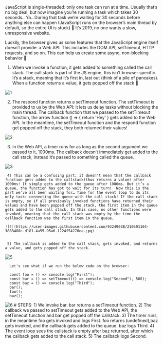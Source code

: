 JavaScript is single-threaded: only one task can run at a time. Usually that’s no big deal, but now imagine you’re running a task which takes 30 seconds.. Ya.. During that task we’re waiting for 30 seconds before anything else can happen (JavaScript runs on the browser’s main thread by default, so the entire UI is stuck) 😬 It’s 2019, no one wants a slow, unresponsive website.

Luckily, the browser gives us some features that the JavaScript engine itself doesn’t provide: a Web API. This includes the DOM API, setTimeout, HTTP requests, and so on. This can help us create some async, non-blocking behavior 🚀

  1) When we invoke a function, it gets added to something called the call stack. The call stack is part of the JS engine, this isn’t browser specific. It’s a stack, meaning that it’s first in, last out (think of a pile of pancakes). When a function returns a value, it gets popped off the stack 👋

   ![1](https://user-images.githubusercontent.com/93249038/210689043-70692378-b7f5-4e50-94bb-18cbfcffd074.jpg)

  2) The respond function returns a setTimeout function. The setTimeout is provided to us by the Web API: it lets us delay tasks without blocking the main thread. The callback function that we passed to the setTimeout function, the arrow function () => { return 'Hey' } gets added to the Web API. In the meantime, the setTimeout function and the respond function get popped off the stack, they both returned their values!

   ![2](https://user-images.githubusercontent.com/93249038/210689153-cefb7d78-faf1-414c-867d-5b7940689d6e.jpg)   

  3) In the Web API, a timer runs for as long as the second argument we passed to it, 1000ms. The callback doesn’t immediately get added to the call stack, instead it’s passed to something called the queue.
       
       
![3](https://user-images.githubusercontent.com/93249038/210690292-b8aeb1d0-e132-49c8-9ef6-e7a32394b7b1.jpg)


     4) This can be a confusing part: it doesn't mean that the callback function gets added to the callstack(thus returns a value) after 1000ms! It simply gets added to the queue after 1000ms. But it’s a queue, the function has got to wait for its turn!  Now this is the part we’ve all been waiting for… Time for the event loop to do its only task: connecting the queue with the call stack! If the call stack is empty, so if all previously invoked functions have returned their values and have been popped off the stack, the first item in the queue gets added to the call stack. In this case, no other functions were invoked, meaning that the call stack was empty by the time the callback function was the first item in the queue.
    
    ![4](https://user-images.githubusercontent.com/93249038/210691104-3883488c-d181-4a55-95a6-1224f54276ea.jpg)


     5) The callback is added to the call stack, gets invoked, and returns a value, and gets popped off the stack.
     
    
![5](https://user-images.githubusercontent.com/93249038/210690679-1641c905-1f46-4597-b868-1f8aed4db220.jpg)

      
      Let's see what if we run the below code on the browser:
      
      const foo = () => console.log("First");
      const bar = () => setTimeout(() => console.log("Second"), 500);
      const baz = () => console.log("Third");
      bar();
      foo();
      baz();
     
     
![6](https://user-images.githubusercontent.com/93249038/210690704-700a5ab8-1ea3-4189-867d-6f1caf8c45d6.jpg)
    # STEPS:
    1) We invoke bar. bar returns a setTimeout function.
    2) The callback we passed to setTimeout gets added to the Web API, the setTimeout function and bar get popped off the callstack.
    3) The timer runs, in the meantime foo gets invoked and logs First. foo returns (undefined),baz gets invoked, and the callback gets added to the queue.
baz logs Third. 
    4) The event loop sees the callstack is empty after baz returned, after which the callback gets added to the call stack.
    5) The callback logs Second.


